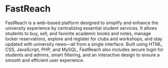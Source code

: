 # FastReach
FastReach is a web-based platform designed to simplify and enhance the university experience by centralizing essential student services. It allows students to buy, sell, and favorite academic books and notes, manage locker reservations, explore and register for clubs and workshops, and stay updated with university news—all from a single interface. Built using HTML, CSS, JavaScript, PHP, and MySQL, FastReach also includes secure login for students and admins, smart filtering, and an interactive design to ensure a smooth and efficient user experience.
